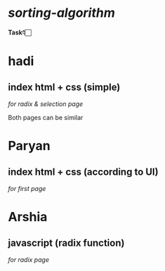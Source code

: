 # *sorting-algorithm*
**Task👇🏻**



# hadi
  ## index html + css (simple)
   
  *for radix & selection page*
  
  Both pages can be similar



# Paryan
  ## index html + css (according to UI)
  
  *for first page*


# Arshia 
  ## javascript (radix function)
  *for radix page*
